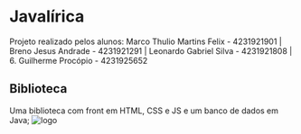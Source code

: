 # Javalírica
Projeto realizado pelos alunos: Marco Thulio Martins Felix - 4231921901 | Breno Jesus Andrade - 4231921291 | Leonardo Gabriel Silva - 4231921808 | 6. Guilherme Procópio - 4231925652
## Biblioteca
Uma biblioteca com front em HTML, CSS e JS e um banco de dados em Java;
![logo](![logo](https://github.com/user-attachments/assets/0b6e0e0e-ba09-4b3b-be58-3a0fded893b2))
